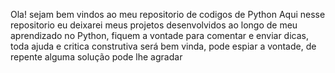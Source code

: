 Ola!
sejam bem vindos ao meu repositorio de codigos de Python
Aqui nesse repositorio eu deixarei meus projetos desenvolvidos ao longo de meu aprendizado no Python, fiquem a vontade para comentar e enviar dicas, toda ajuda e critica construtiva será bem vinda, pode espiar a vontade, de repente alguma solução pode lhe agradar